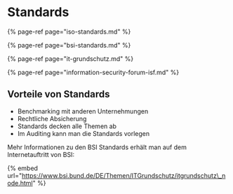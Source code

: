 # Standards

{% page-ref page="iso-standards.md" %}

{% page-ref page="bsi-standards.md" %}

{% page-ref page="it-grundschutz.md" %}

{% page-ref page="information-security-forum-isf.md" %}

## Vorteile von Standards

* Benchmarking mit anderen Unternehmungen
* Rechtliche Absicherung
* Standards decken alle Themen ab
* Im Auditing kann man die Standards vorlegen

Mehr Informationen zu den BSI Standards erhält man auf dem Internetauftritt von BSI:

{% embed url="https://www.bsi.bund.de/DE/Themen/ITGrundschutz/itgrundschutz\_node.html" %}



